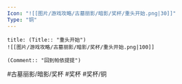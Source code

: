 ```yaml
---
Icon: "![[图片/游戏攻略/古墓丽影/暗影/奖杯/重头开始.png|30]]"
Type: "铜"
---
```

```ad-common-bronze-trophy
title: (Title:: "重头开始")
![[图片/游戏攻略/古墓丽影/暗影/奖杯/重头开始.png|100]]

(Comment:: "回到帕依提提")
```

#古墓丽影/暗影/奖杯 #奖杯 #奖杯/铜
